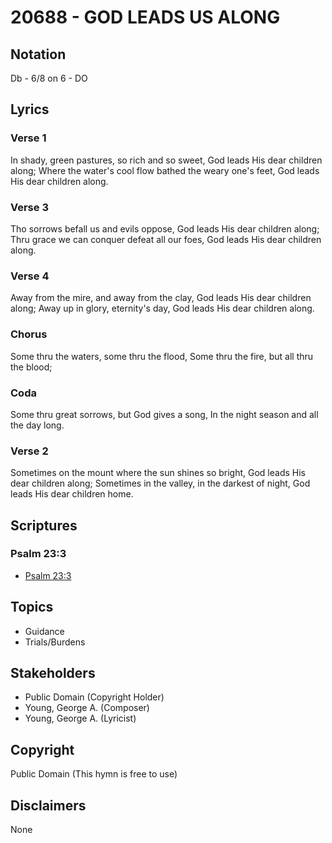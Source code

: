 # 20688 - GOD LEADS US ALONG

## Notation

Db - 6/8 on 6 - DO

## Lyrics

### Verse 1

In shady, green pastures, so rich and so sweet, God leads His dear children along; Where the water's cool flow bathed the weary one's feet, God leads His dear children along.

### Verse 3

Tho sorrows befall us and evils oppose, God leads His dear children along; Thru grace we can conquer defeat all our foes, God leads His dear children along.

### Verse 4

Away from the mire, and away from the clay, God leads His dear children along; Away up in glory, eternity's day, God leads His dear children along.

### Chorus

Some thru the waters, some thru the flood, Some thru the fire, but all thru the blood;

### Coda

Some thru great sorrows, but God gives a song, In the night season and all the day long.

### Verse 2

Sometimes on the mount where the sun shines so bright, God leads His dear children along; Sometimes in the valley, in the darkest of night, God leads His dear children home. 


## Scriptures

### Psalm 23:3

- [Psalm 23:3](https://www.biblegateway.com/passage/?search=Psalm%2023%3A3)


## Topics

- Guidance
- Trials/Burdens

## Stakeholders

- Public Domain (Copyright Holder)
- Young, George A. (Composer)
- Young, George A. (Lyricist)

## Copyright

Public Domain
(This hymn is free to use)

## Disclaimers

None

